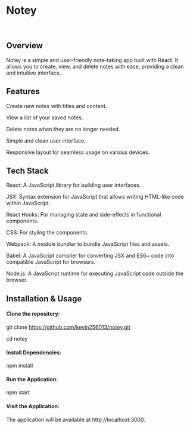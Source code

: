 # **Notey**
<br/>

## Overview

Notey is a simple and user-friendly note-taking app built with React. It allows you to create, view, and delete notes with ease, providing a clean and intuitive interface. 
## Features

Create new notes with titles and content.

View a list of your saved notes.

Delete notes when they are no longer needed.

Simple and clean user interface.

Responsive layout for seamless usage on various devices.

## Tech Stack

React: A JavaScript library for building user interfaces.

JSX: Syntax extension for JavaScript that allows writing HTML-like code within JavaScript.

React Hooks: For managing state and side-effects in functional components.

CSS: For styling the components.

Webpack: A module bundler to bundle JavaScript files and assets.

Babel: A JavaScript compiler for converting JSX and ES6+ code into compatible JavaScript for browsers.

Node.js: A JavaScript runtime for executing JavaScript code outside the browser.

## Installation & Usage

#### Clone the repository:

git clone https://github.com/kevin256013/notey.git

cd notey

#### Install Dependencies:

npm install

#### Run the Application:

npm start

#### Visit the Application: 

The application will be available at http://localhost:3000.
